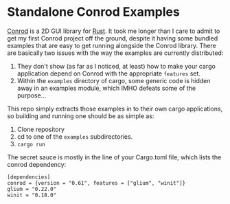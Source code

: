 # Standalone Conrod Examples

[Conrod](https://github.com/PistonDevelopers/conrod) is a 2D GUI library for [Rust](https://www.rust-lang.org).  It took me longer than I care to admit to get my first Conrod project off the ground, despite it having some bundled examples that are easy to get running alongside the Conrod library.  There are basically two issues with the way the examples are currently distributed:
  1. They don't show (as far as I noticed, at least) how to make your cargo application depend on Conrod with the appropriate `features` set.
  2. Within the `examples` directory of cargo, some generic code is hidden away in an examples module, which IMHO defeats some of the purpose...

This repo simply extracts those examples in to their own cargo applications, so building and running one should be as simple as:

  1. Clone repository
  2. cd to one of the `examples` subdirectories.
  3. `cargo run`
  
The secret sauce is mostly in the line of your Cargo.toml file, which lists the conrod dependency:

```
[dependencies]
conrod = {version = "0.61", features = ["glium", "winit"]}
glium = "0.22.0"
winit = "0.18.0"
```
